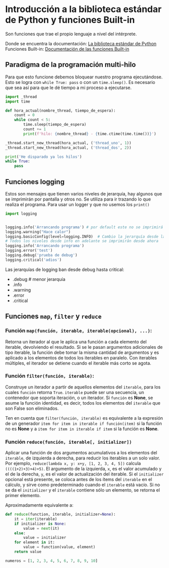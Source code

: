 # Introducción a la biblioteca estándar de Python y funciones Built-in

Son funciones que trae el propio lenguaje a nivel del intérprete.

Donde se encuentra la documentación: [La biblioteca estándar de Python](https://docs.python.org/es/3/library/index.html)
Funciones Built-in: [Documentación de las funciones Built-in](https://docs.python.org/es/3/library/functions.html)

## Paradigma de la programación multi-hilo

Para que esto funcione debemos bloquear nuestro programa ejecutándose. Esto se logra con `while True: pass` o con un `time.sleep()`. Es necesario que sea así para que le dé tiempo a mi proceso a ejecutarse.
```python
import _thread
import time

def hora_actual(nombre_thread, tiempo_de_espera):
    count = 0
    while count < 5:
        time.sleep(tiempo_de_espera)
        count += 1
        print(f'hilo: {nombre_thread} - {time.ctime(time.time())}')

_thread.start_new_thread(hora_actual, ('thread_uno', 1))
_thread.start_new_thread(hora_actual, ('thread_dos', 2))

print('He disparado ya los hilos')
while True:
    pass

```

## Funciones logging
Estos son mensajes que tienen varios niveles de jerarquía, hay algunos que se imprimirán por pantalla y otros no.
Se utiliza para ir trazando lo que realiza el programa. Para usar un logger y que no usemos los `print()`
```python
import logging


logging.info('Arrancando programa') # por default este no se imprimirá
logging.warning("Hace calor")
logging.basicConfig(level=logging.INFO)  # Cambio la jerarquía desde la que se imprimirá
# Todos los niveles desde info en adelante se imprimirán desde ahora
logging.info('Arrancando programa')
logging.error('test')
logging.debug('prueba de debug')
logging.critical('adios')
```
Las jerarquías de logging ban desde debug hasta critical:
- .debug  # menor jerarquía
- .info
- .warning
- .error
- .critical

## Funciones `map`, `filter` y `reduce`
### Función `map(función, iterable, iterable(opcional), ...)`:
Retorna un iterador al que le aplica una función a cada elemento del iterable, devolviendo el resultado.
Si se le pasan argumentos adicionales de tipo iterable, la función debe tomar la misma cantidad 
de argumentos y es aplicado a los elementos de todos los iterables en paralelo. Con iterables múltiples,
el iterador se detiene cuando el iterable más corto se agota.

### Función `filter(función, iterable)`:
Construye un iterador a partir de aquellos elementos del `iterable`, para los cuales `función` retorna 
`True`. `iterable` puede ser una secuencia, un contenedor que soporta iteración, o un iterador. 
Si `función` es **None**, se asume la función identidad, es decir, todos los elementos del `iterable`
que son False son eliminados.

Ten en cuenta que `filter(función, iterable)` es equivalente a la expresión de un generador `item for
item in iterable if función(item)` si la función no es **None** y a `item for item in iterable if item`
si la función es **None**.

### Función `reduce(función, iterable[, initializer])`
Aplicar una función de dos argumentos acumulativos a los elementos del `iterable`, de izquierda a 
derecha, para reducir los iterables a un solo valor. Por ejemplo, `reduce(lambda x, y: x+y, [1, 2, 3, 4, 5])`
calcula `((((1+2)+3)+4)+5)`. El argumento de la izquierda, `x`, es el valor acumulado y el de la derecha,
`y`, es el valor de actualización del iterable. Si el `initializer` opcional está presente, se coloca
antes de los ítems del `iterable` en el cálculo, y sirve como predeterminado cuando el `iterable` está 
vacío. Si no se da el `initializer` y el `iterable` contiene sólo un elemento, se retorna el primer elemento.

Aproximadamente equivalente a:
```python
def reduce(function, iterable, initializer=None):
    it = iter(iterable)
    if initializer is None:
        value = next(it)
    else:
        value = initializer
    for element in it:
        value = function(value, element)
    return value
```

```python
numeros = [1, 2, 3, 4, 5, 6, 7, 8, 9, 10]

```